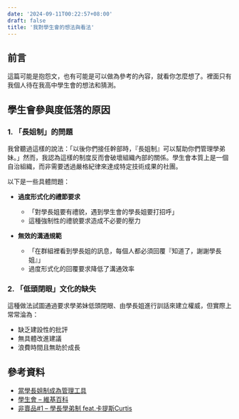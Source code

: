 ```yaml
---
date: '2024-09-11T00:22:57+08:00'
draft: false
title: '我對學生會的想法與看法'
---
```


## 前言

這篇可能是抱怨文，也有可能是可以做為參考的內容，就看你怎麼想了。裡面只有我個人待在我高中學生會的想法和猜測。

## 學生會參與度低落的原因

### 1. 「長姐制」的問題

我曾聽過這樣的說法：「以後你們接任幹部時，『長姐制』可以幫助你們管理學弟妹。」然而，我認為這樣的制度反而會破壞組織內部的關係。學生會本質上是一個自治組織，而非需要透過嚴格紀律來達成特定技術成果的社團。

以下是一些具體問題：

- **過度形式化的禮節要求**
  - 「對學長姐要有禮貌，遇到學生會的學長姐要打招呼」
  - 這種強制性的禮貌要求造成不必要的壓力

- **無效的溝通規範**
  - 「在群組裡看到學長姐的訊息，每個人都必須回覆『知道了，謝謝學長姐』」
  - 過度形式化的回覆要求降低了溝通效率

### 2. 「低頭閉眼」文化的缺失

這種做法試圖通過要求學弟妹低頭閉眼、由學長姐進行訓話來建立權威，但實際上常常淪為：

- 缺乏建設性的批評
- 無具體改進建議
- 浪費時間且無助於成長

## 參考資料

- [當學長姐制成為管理工具](https://ntu.im/ruby/a-peek-into-high-school-club/index.html#preface)
- [學生會 – 維基百科](https://zh.wikipedia.org/zh-tw/%E5%AD%B8%E7%94%9F%E6%9C%83)
- [非賣品#1 – 學長學弟制 feat.卡提斯Curtis](https://www.youtube.com/watch?v=ORJRrfgaEyA)
